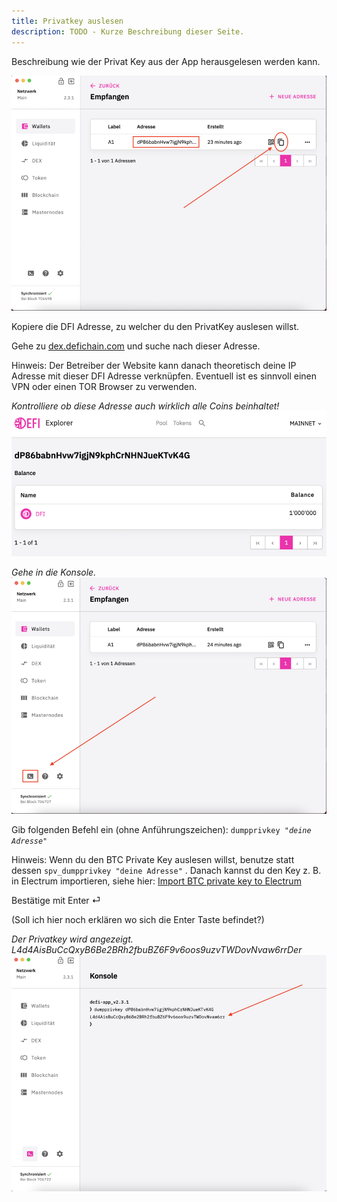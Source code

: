 ```yaml
---
title: Privatkey auslesen
description: TODO - Kurze Beschreibung dieser Seite.
---
```


Beschreibung wie der Privat Key aus der App herausgelesen werden kann.

![Kopiere die DFI Adresse, zu welcher du den PrivatKey auslesen willst.](./../media/readprivatekey_DE_01.png)

Kopiere die DFI Adresse, zu welcher du den PrivatKey auslesen willst.

Gehe zu [dex.defichain.com](https://dex.defichain.com/) und suche nach dieser Adresse.

Hinweis: Der Betreiber der Website kann danach theoretisch deine IP Adresse mit dieser DFI Adresse verknüpfen. Eventuell ist es sinnvoll einen VPN oder einen TOR Browser zu verwenden.

_Kontrolliere ob diese Adresse auch wirklich alle Coins beinhaltet!_  
![](./../media/readprivatekey_DE_02.png)

_Gehe in die Konsole._  
![Gehe in die Konsole](./../media/readprivatekey_DE_03.png)

Gib folgenden Befehl ein (ohne Anführungszeichen): `dumpprivkey `_`"deine Adresse"`_

Hinweis: Wenn du den BTC Private Key auslesen willst, benutze statt dessen `spv_dumpprivkey "deine Adresse"` . Danach kannst du den Key z. B. in Electrum importieren, siehe hier: [Import BTC private key to Electrum](./Import_BTC_private_key_to_Electrum.md)

Bestätige mit Enter ⏎

(Soll ich hier noch erklären wo sich die Enter Taste befindet?)

_Der Privatkey wird angezeigt. L4d4AisBuCcQxyB6Be2BRh2fbuBZ6F9v6oos9uzvTWDovNvaw6rrDer_  
![](./../media/readprivatekey_DE_04.png)
